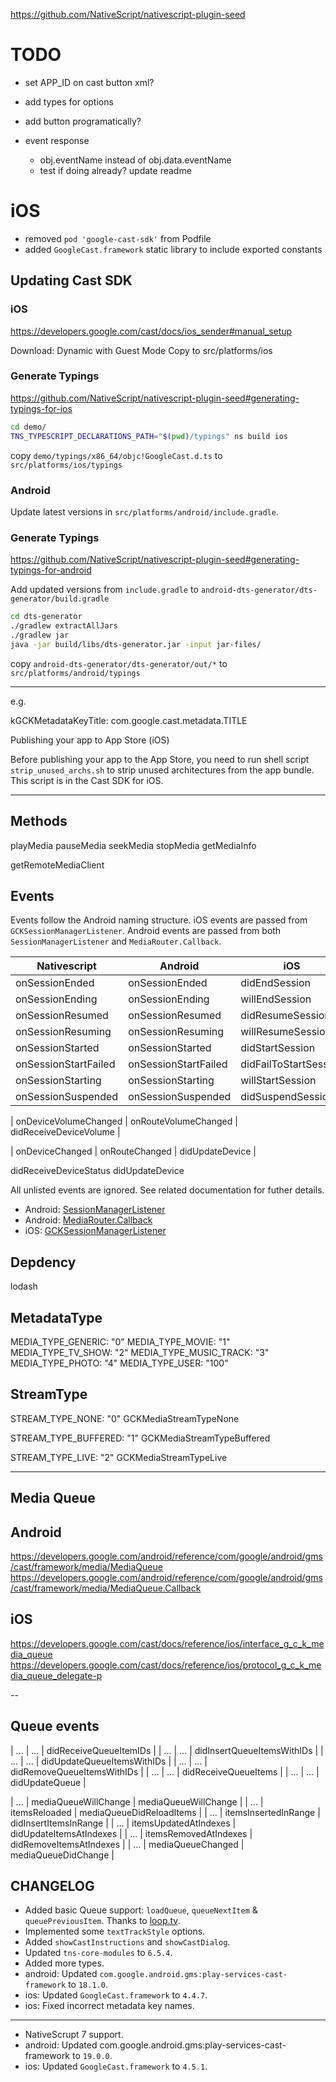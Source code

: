 https://github.com/NativeScript/nativescript-plugin-seed

# TODO

- set APP_ID on cast button xml?

- add types for options

- add button programatically?

- event response
  - obj.eventName instead of obj.data.eventName
  - test if doing already? update readme

# iOS

- removed `pod 'google-cast-sdk'` from Podfile
- added `GoogleCast.framework` static library to include exported constants

## Updating Cast SDK

### iOS

https://developers.google.com/cast/docs/ios_sender#manual_setup

Download: Dynamic with Guest Mode
Copy to src/platforms/ios

### Generate Typings

https://github.com/NativeScript/nativescript-plugin-seed#generating-typings-for-ios

```sh
cd demo/
TNS_TYPESCRIPT_DECLARATIONS_PATH="$(pwd)/typings" ns build ios
```

copy `demo/typings/x86_64/objc!GoogleCast.d.ts`
to `src/platforms/ios/typings`

### Android

Update latest versions in `src/platforms/android/include.gradle`.

### Generate Typings

https://github.com/NativeScript/nativescript-plugin-seed#generating-typings-for-android

Add updated versions from `include.gradle` to `android-dts-generator/dts-generator/build.gradle`

```sh
cd dts-generator
./gradlew extractAllJars
./gradlew jar
java -jar build/libs/dts-generator.jar -input jar-files/
```

copy `android-dts-generator/dts-generator/out/*`
to `src/platforms/android/typings`

---
e.g.

kGCKMetadataKeyTitle: com.google.cast.metadata.TITLE

Publishing your app to App Store (iOS)

Before publishing your app to the App Store, you need to run shell script `strip_unused_archs.sh` to strip unused architectures from the app bundle. This script is in the Cast SDK for iOS.

---

## Methods

playMedia
pauseMedia
seekMedia
stopMedia
getMediaInfo

getRemoteMediaClient

## Events

Events follow the Android naming structure. iOS events are passed from `GCKSessionManagerListener`. Android events are passed from both `SessionManagerListener` and `MediaRouter.Callback`.

| Nativescript          | Android               | iOS                    |
| --------------------- | --------------------- | ---------------------- |
| onSessionEnded        | onSessionEnded        | didEndSession          |
| onSessionEnding       | onSessionEnding       | willEndSession         |
| onSessionResumed      | onSessionResumed      | didResumeSession       |
| onSessionResuming     | onSessionResuming     | willResumeSession      |
| onSessionStarted      | onSessionStarted      | didStartSession        |
| onSessionStartFailed  | onSessionStartFailed  | didFailToStartSession  |
| onSessionStarting     | onSessionStarting     | willStartSession       |
| onSessionSuspended    | onSessionSuspended    | didSuspendSession      |

| onDeviceVolumeChanged | onRouteVolumeChanged  | didReceiveDeviceVolume |


| onDeviceChanged       | onRouteChanged        | didUpdateDevice        |

didReceiveDeviceStatus
didUpdateDevice


All unlisted events are ignored. See related documentation for futher details.

 - Android: [SessionManagerListener](https://developers.google.com/android/reference/com/google/android/gms/cast/framework/SessionManagerListener)
 - Android: [MediaRouter.Callback](https://developer.android.com/reference/android/support/v7/media/MediaRouter.Callback)
 - iOS: [GCKSessionManagerListener](https://developers.google.com/cast/v3/reference/ios/protocol_g_c_k_session_manager_listener-p)

## Depdency
lodash

## MetadataType
MEDIA_TYPE_GENERIC: "0"
MEDIA_TYPE_MOVIE: "1"
MEDIA_TYPE_TV_SHOW: "2"
MEDIA_TYPE_MUSIC_TRACK: "3"
MEDIA_TYPE_PHOTO: "4"
MEDIA_TYPE_USER: "100"

## StreamType

STREAM_TYPE_NONE: "0"
GCKMediaStreamTypeNone

STREAM_TYPE_BUFFERED: "1"
GCKMediaStreamTypeBuffered

STREAM_TYPE_LIVE: "2"
GCKMediaStreamTypeLive

---

## Media Queue

## Android

https://developers.google.com/android/reference/com/google/android/gms/cast/framework/media/MediaQueue
https://developers.google.com/android/reference/com/google/android/gms/cast/framework/media/MediaQueue.Callback

## iOS

https://developers.google.com/cast/docs/reference/ios/interface_g_c_k_media_queue
https://developers.google.com/cast/docs/reference/ios/protocol_g_c_k_media_queue_delegate-p

--

## Queue events

| ...  | ...       | didReceiveQueueItemIDs        |
| ...  | ...       | didInsertQueueItemsWithIDs    |
| ...  | ...       | didUpdateQueueItemsWithIDs    |
| ...  | ...       | didRemoveQueueItemsWithIDs    |
| ...  | ...       | didReceiveQueueItems          |
| ...  | ...       | didUpdateQueue                |

| ...  | mediaQueueWillChange   | mediaQueueWillChange       |
| ...  | itemsReloaded          | mediaQueueDidReloadItems   |
| ...  | itemsInsertedInRange   | didInsertItemsInRange      |
| ...  | itemsUpdatedAtIndexes  | didUpdateItemsAtIndexes    |
| ...  | itemsRemovedAtIndexes  | didRemoveItemsAtIndexes    |
| ...  | mediaQueueChanged      | mediaQueueDidChange        |

## CHANGELOG

- Added basic Queue support: `loadQueue`, `queueNextItem` & `queuePreviousItem`. Thanks to [loop.tv](https://loop.tv/).
- Implemented some `textTrackStyle` options.
- Added `showCastInstructions` and `showCastDialog`.
- Updated `tns-core-modules` to `6.5.4`.
- Added more types.
- android: Updated `com.google.android.gms:play-services-cast-framework` to `18.1.0`.
- ios: Updated `GoogleCast.framework` to `4.4.7`.
- ios: Fixed incorrect metadata key names.

---

- NativeScrupt 7 support.
- android: Updated com.google.android.gms:play-services-cast-framework to `19.0.0`.
- ios: Updated `GoogleCast.framework` to `4.5.1`.
